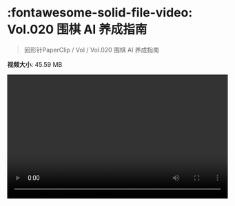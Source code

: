 # :fontawesome-solid-file-video: Vol.020 围棋 AI 养成指南

> 回形针PaperClip / Vol / Vol.020 围棋 AI 养成指南

**视频大小**: 45.59 MB

<video id="V-80e7ea0ce69d908c8006a3f979af07ca" width="512" height="288" preload="none" playsinline webkit-playsinline></video>